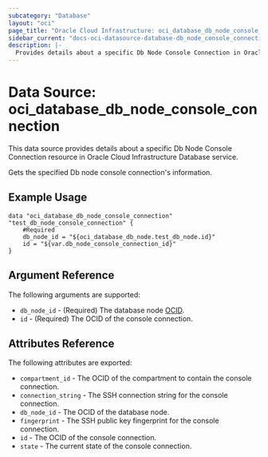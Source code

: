 ```yaml
---
subcategory: "Database"
layout: "oci"
page_title: "Oracle Cloud Infrastructure: oci_database_db_node_console_connection"
sidebar_current: "docs-oci-datasource-database-db_node_console_connection"
description: |-
  Provides details about a specific Db Node Console Connection in Oracle Cloud Infrastructure Database service
---
```


# Data Source: oci_database_db_node_console_connection
This data source provides details about a specific Db Node Console Connection resource in Oracle Cloud Infrastructure Database service.

Gets the specified Db node console connection's information.

## Example Usage

```hcl
data "oci_database_db_node_console_connection" "test_db_node_console_connection" {
	#Required
	db_node_id = "${oci_database_db_node.test_db_node.id}"
	id = "${var.db_node_console_connection_id}"
}
```

## Argument Reference

The following arguments are supported:

* `db_node_id` - (Required) The database node [OCID](https://docs.cloud.oracle.com/iaas/Content/General/Concepts/identifiers.htm).
* `id` - (Required) The OCID of the console connection.


## Attributes Reference

The following attributes are exported:

* `compartment_id` - The OCID of the compartment to contain the console connection.
* `connection_string` - The SSH connection string for the console connection.
* `db_node_id` - The OCID of the database node.
* `fingerprint` - The SSH public key fingerprint for the console connection.
* `id` - The OCID of the console connection.
* `state` - The current state of the console connection.

